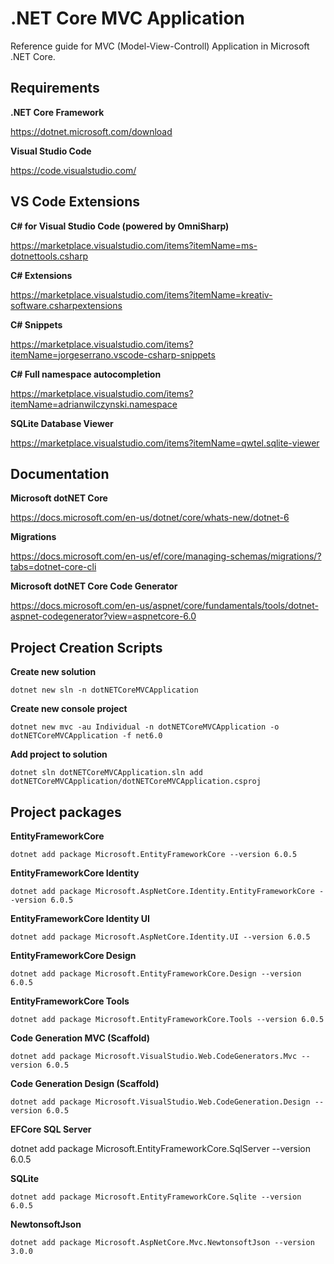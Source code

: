 # .NET Core MVC Application
Reference guide for MVC (Model-View-Controll) Application in Microsoft .NET Core.



## Requirements

**.NET Core Framework**

https://dotnet.microsoft.com/download

**Visual Studio Code**

https://code.visualstudio.com/


## VS Code Extensions

**C# for Visual Studio Code (powered by OmniSharp)**

https://marketplace.visualstudio.com/items?itemName=ms-dotnettools.csharp

**C# Extensions**

https://marketplace.visualstudio.com/items?itemName=kreativ-software.csharpextensions

**C# Snippets**

https://marketplace.visualstudio.com/items?itemName=jorgeserrano.vscode-csharp-snippets

**C# Full namespace autocompletion**

https://marketplace.visualstudio.com/items?itemName=adrianwilczynski.namespace

**SQLite Database Viewer**

https://marketplace.visualstudio.com/items?itemName=qwtel.sqlite-viewer


## Documentation

**Microsoft dotNET Core**

https://docs.microsoft.com/en-us/dotnet/core/whats-new/dotnet-6

**Migrations**

https://docs.microsoft.com/en-us/ef/core/managing-schemas/migrations/?tabs=dotnet-core-cli

**Microsoft dotNET Core Code Generator**

https://docs.microsoft.com/en-us/aspnet/core/fundamentals/tools/dotnet-aspnet-codegenerator?view=aspnetcore-6.0


## Project Creation Scripts

**Create new solution**

    dotnet new sln -n dotNETCoreMVCApplication

**Create new console project**

    dotnet new mvc -au Individual -n dotNETCoreMVCApplication -o dotNETCoreMVCApplication -f net6.0

**Add project to solution**

    dotnet sln dotNETCoreMVCApplication.sln add dotNETCoreMVCApplication/dotNETCoreMVCApplication.csproj


## Project packages

**EntityFrameworkCore**

    dotnet add package Microsoft.EntityFrameworkCore --version 6.0.5

**EntityFrameworkCore Identity**

    dotnet add package Microsoft.AspNetCore.Identity.EntityFrameworkCore --version 6.0.5

**EntityFrameworkCore Identity UI**

    dotnet add package Microsoft.AspNetCore.Identity.UI --version 6.0.5

**EntityFrameworkCore Design**

    dotnet add package Microsoft.EntityFrameworkCore.Design --version 6.0.5

**EntityFrameworkCore Tools**

    dotnet add package Microsoft.EntityFrameworkCore.Tools --version 6.0.5

**Code Generation MVC (Scaffold)**

    dotnet add package Microsoft.VisualStudio.Web.CodeGenerators.Mvc --version 6.0.5

**Code Generation Design (Scaffold)**

    dotnet add package Microsoft.VisualStudio.Web.CodeGeneration.Design --version 6.0.5

**EFCore SQL Server**

dotnet add package Microsoft.EntityFrameworkCore.SqlServer --version 6.0.5

**SQLite**

    dotnet add package Microsoft.EntityFrameworkCore.Sqlite --version 6.0.5

**NewtonsoftJson**

    dotnet add package Microsoft.AspNetCore.Mvc.NewtonsoftJson --version 3.0.0



